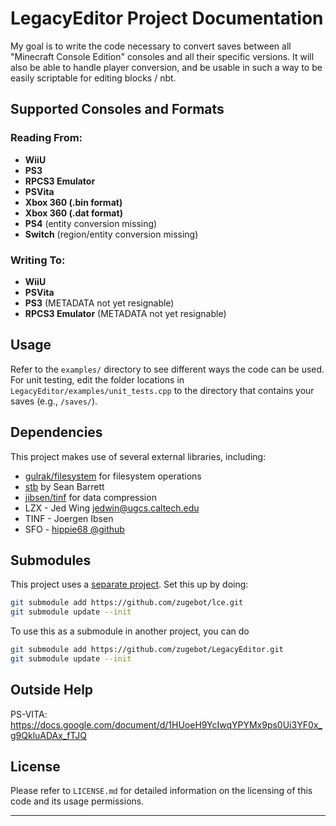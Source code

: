 # LegacyEditor Project Documentation

My goal is to write the code necessary to convert saves between
all "Minecraft Console Edition" consoles and all their specific versions. It will also be able to handle
player conversion, and be usable in such a way to be easily scriptable
for editing blocks / nbt.

## Supported Consoles and Formats

### Reading From:
- **WiiU**
- **PS3**
- **RPCS3 Emulator**
- **PSVita**
- **Xbox 360 (.bin format)**
- **Xbox 360 (.dat format)**
- **PS4** (entity conversion missing)
- **Switch** (region/entity conversion missing)

### Writing To:
- **WiiU**
- **PSVita**
- **PS3** (METADATA not yet resignable)
- **RPCS3 Emulator** (METADATA not yet resignable)

## Usage

Refer to the `examples/` directory to see different ways the code can be used. For unit testing, edit the folder locations in `LegacyEditor/examples/unit_tests.cpp` to the directory that contains your saves (e.g., `/saves/`).

## Dependencies

This project makes use of several external libraries, including:
- [gulrak/filesystem](https://github.com/gulrak/filesystem) for filesystem operations
- [stb](http://nothings.org/stb) by Sean Barrett
- [jibsen/tinf](https://github.com/jibsen/tinf) for data compression
- LZX - Jed Wing <jedwin@ugcs.caltech.edu>
- TINF - Joergen Ibsen
- SFO - [hippie68 @github](https://github.com/hippie68/sfo)

## Submodules

This project uses a [separate project](https://github.com/zugebot/lce.git).
Set this up by doing:
```bash
git submodule add https://github.com/zugebot/lce.git
git submodule update --init
```
To use this as a submodule in another project, you can do
```bash
git submodule add https://github.com/zugebot/LegacyEditor.git
git submodule update --init
```

## Outside Help

PS-VITA: https://docs.google.com/document/d/1HUoeH9YcIwqYPYMx9ps0Ui3YF0x_g9QkluADAx_fTJQ

## License

Please refer to `LICENSE.md` for detailed information on the licensing of this code and its usage permissions.

---